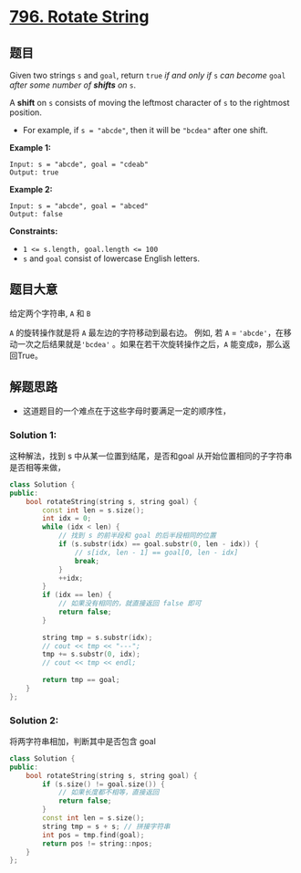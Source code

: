 # [796. Rotate String](https://leetcode-cn.com/problems/rotate-string/)

## 题目

Given two strings `s` and `goal`, return `true` *if and only if* `s` *can become* `goal` *after some number of **shifts** on* `s`.

A **shift** on `s` consists of moving the leftmost character of `s` to the rightmost position.

- For example, if `s = "abcde"`, then it will be `"bcdea"` after one shift.

 

**Example 1:**

```
Input: s = "abcde", goal = "cdeab"
Output: true
```

**Example 2:**

```
Input: s = "abcde", goal = "abced"
Output: false
```

 

**Constraints:**

- `1 <= s.length, goal.length <= 100`
- `s` and `goal` consist of lowercase English letters.

## 题目大意

给定两个字符串, `A` 和 `B`

`A` 的旋转操作就是将 `A` 最左边的字符移动到最右边。 例如, 若 `A` = `'abcde'`，在移动一次之后结果就是`'bcdea'` 。如果在若干次旋转操作之后，`A` 能变成`B`，那么返回True。



## 解题思路

* 这道题目的一个难点在于这些字母时要满足一定的顺序性，

### Solution 1: 

这种解法，找到 s 中从某一位置到结尾，是否和goal 从开始位置相同的子字符串是否相等来做，

```c++
class Solution {
public:
    bool rotateString(string s, string goal) {
        const int len = s.size();
        int idx = 0;
        while (idx < len) {
            // 找到 s 的前半段和 goal 的后半段相同的位置
            if (s.substr(idx) == goal.substr(0, len - idx)) {
                // s[idx, len - 1] == goal[0, len - idx]
                break;
            }
            ++idx;
        }
        if (idx == len) {
            // 如果没有相同的，就直接返回 false 即可
            return false;
        }
        
        string tmp = s.substr(idx);
        // cout << tmp << "---";
        tmp += s.substr(0, idx);
        // cout << tmp << endl;
        
        return tmp == goal;
    }
};
```

### Solution 2:

将两字符串相加，判断其中是否包含 goal

```c++
class Solution {
public:
    bool rotateString(string s, string goal) {
        if (s.size() != goal.size()) {
            // 如果长度都不相等，直接返回
            return false;
        }
        const int len = s.size();
        string tmp = s + s; // 拼接字符串
        int pos = tmp.find(goal);
        return pos != string::npos;
    }
};
```


